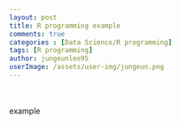 ```yaml
---
layout: post
title: R programming example
comments: true
categories : [Data Science/R programming]
tags: [R programming]
author: jungeunlee95
userImage: /assets/user-img/jungeun.png
---
```

<br><br>example